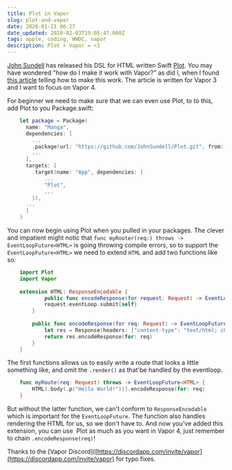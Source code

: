 ```yaml
---
title: Plot in Vapor
slug: plot-and-vapor
date: 2020-01-21 06:27
date_updated: 2020-02-03T19:05:47.000Z
tags: apple, coding, WWDC, vapor
description: Plot + Vapor = <3
---
```


[John Sundell](https://www.swiftbysundell.com) has released his DSL for HTML written Swift [Plot](https://github.com/JohnSundell/Plot). You may have wondered "how do I make it work with Vapor?" as did I, when I found [this article](https://medium.com/@andreabellotto88/how-to-use-plot-in-vapor-3-0-404316ce24c0) telling how to make this work. The article is written for Vapor 3 and I want to focus on Vapor 4.

For beginner we need to make sure that we can even use Plot, to to this, add Plot to you Package.swift:
```swift
    let package = Package(
      name: "Manga",	
      dependencies: [
        ...
        .package(url: "https://github.com/JohnSundell/Plot.git", from: "0.5.0")
        ...	
      ],
      targets: [
        .target(name: "App", dependencies: [
        	...
        	"Plot",
        	...
      	]),
      ...
      ]
    )
```    

You can now begin using Plot when you pulled in your packages. The clever and impatient might notic that `func myRouter(req:) throws -> EventLoopFuture<HTML>` is going throwing compile errors, so to support the `EventLoopFuture<HTML>` we need to extend `HTML` and add two functions like so:

```swift
    import Plot
    import Vapor
    
    extension HTML: ResponseEncodable {
            public func encodeResponse(for request: Request) -> EventLoopFuture<HTML> {
            request.eventLoop.submit{self}
        }
        
        public func encodeResponse(for req: Request) -> EventLoopFuture<Response> {
            let res = Response(headers: ["content-type": "text/html; charset=utf-8"], body: .init(string: self.render()))
            return res.encodeResponse(for: req)
        }
    }
```    

The first functions allows us to easily write a route that looks a little something like, and omit the `.render()` as that'be handled by the eventloop.

```swift
    func myRoute(req: Request) throws -> EventLoopFuture<HTML> {
        HTML(.body(.p("Hello World!"))).encodeResponse(for: req)
    }
```

But without the latter function, we can't conform to `ResponseEncodable` which is important for the `EventLoopFuture`. The function also handles rendering the HTML for us, so we don't have to. And now you've added this extension, you can use  Plot as much as you want in Vapor 4, just remember to chain `.encodeResponse(req)`!

Thanks to the [Vapor Discord]([https://discordapp.com/invite/vapor](https://discordapp.com/invite/vapor) for typo fixes.
